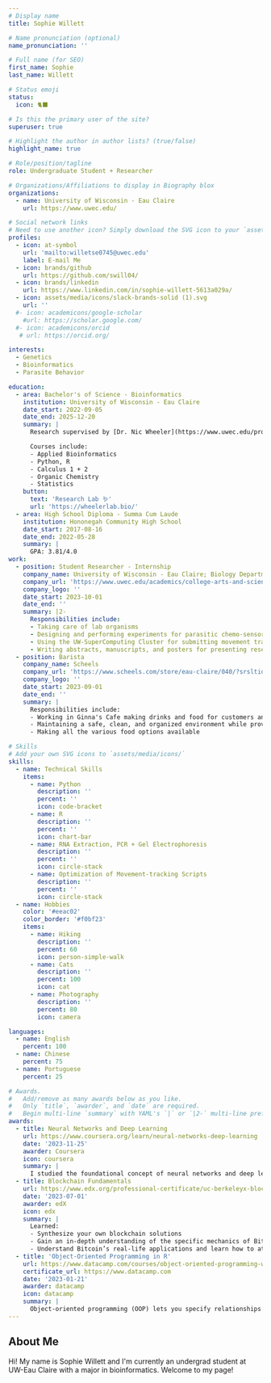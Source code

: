 ```yaml
---
# Display name
title: Sophie Willett

# Name pronunciation (optional)
name_pronunciation: ''

# Full name (for SEO)
first_name: Sophie
last_name: Willett

# Status emoji
status:
  icon: 🐈‍⬛

# Is this the primary user of the site?
superuser: true

# Highlight the author in author lists? (true/false)
highlight_name: true

# Role/position/tagline
role: Undergraduate Student + Researcher

# Organizations/Affiliations to display in Biography blox
organizations:
  - name: University of Wisconsin - Eau Claire
    url: https://www.uwec.edu/

# Social network links
# Need to use another icon? Simply download the SVG icon to your `assets/media/icons/` folder.
profiles:
  - icon: at-symbol
    url: 'mailto:willetse0745@uwec.edu'
    label: E-mail Me
  - icon: brands/github
    url: https://github.com/swill04/
  - icon: brands/linkedin
    url: https://www.linkedin.com/in/sophie-willett-5613a029a/
  - icon: assets/media/icons/slack-brands-solid (1).svg
    url: ''
  #- icon: academicons/google-scholar
    #url: https://scholar.google.com/
  #- icon: academicons/orcid
   # url: https://orcid.org/

interests:
  - Genetics
  - Bioinformatics
  - Parasite Behavior

education:
  - area: Bachelor's of Science - Bioinformatics
    institution: University of Wisconsin - Eau Claire
    date_start: 2022-09-05
    date_end: 2025-12-20
    summary: |
      Research supervised by [Dr. Nic Wheeler](https://www.uwec.edu/profiles/wheelenj/).

      Courses include:
      - Applied Bioinformatics
      - Python, R
      - Calculus 1 + 2
      - Organic Chemistry
      - Statistics
    button:
      text: 'Research Lab 🪱'
      url: 'https://wheelerlab.bio/'
  - area: High School Diploma - Summa Cum Laude
    institution: Hononegah Community High School
    date_start: 2017-08-16
    date_end: 2022-05-28
    summary: |
      GPA: 3.81/4.0
work:
  - position: Student Researcher - Internship
    company_name: University of Wisconsin - Eau Claire; Biology Department
    company_url: 'https://www.uwec.edu/academics/college-arts-and-sciences/departments-programs/biology-department/'
    company_logo: ''
    date_start: 2023-10-01
    date_end: ''
    summary: |2-
      Responsibilities include:
      - Taking care of lab organisms
      - Designing and performing experiments for parasitic chemo-sensory behaviors
      - Using the UW-SuperComputing Cluster for submitting movement tracks for analysis
      - Writing abstracts, manuscripts, and posters for presenting research (ASP 2024, CERCA 2025, ASP 2025)
  - position: Barista
    company_name: Scheels
    company_url: 'https://www.scheels.com/store/eau-claire/040/?srsltid=AfmBOoqpUkV0d8fUC0YIw3tgQxl3vrscBGyrjiaQrmF4HQmDoLRT4oGw/'
    company_logo: ''
    date_start: 2023-09-01
    date_end: ''
    summary: |
      Responsibilities include:
      - Working in Ginna's Cafe making drinks and food for customers and other employees
      - Maintaining a safe, clean, and organized environment while providing excellent customer service
      - Making all the various food options available

# Skills
# Add your own SVG icons to `assets/media/icons/`
skills:
  - name: Technical Skills
    items:
      - name: Python
        description: ''
        percent: ''
        icon: code-bracket
      - name: R
        description: ''
        percent: ''
        icon: chart-bar
      - name: RNA Extraction, PCR + Gel Electrophoresis
        description: ''
        percent: ''
        icon: circle-stack
      - name: Optimization of Movement-tracking Scripts
        description: ''
        percent: ''
        icon: circle-stack 
  - name: Hobbies
    color: '#eeac02'
    color_border: '#f0bf23'
    items:
      - name: Hiking
        description: ''
        percent: 60
        icon: person-simple-walk
      - name: Cats
        description: ''
        percent: 100
        icon: cat
      - name: Photography
        description: ''
        percent: 80
        icon: camera

languages:
  - name: English
    percent: 100
  - name: Chinese
    percent: 75
  - name: Portuguese
    percent: 25

# Awards.
#   Add/remove as many awards below as you like.
#   Only `title`, `awarder`, and `date` are required.
#   Begin multi-line `summary` with YAML's `|` or `|2-` multi-line prefix and indent 2 spaces below.
awards:
  - title: Neural Networks and Deep Learning
    url: https://www.coursera.org/learn/neural-networks-deep-learning
    date: '2023-11-25'
    awarder: Coursera
    icon: coursera
    summary: |
      I studied the foundational concept of neural networks and deep learning. By the end, I was familiar with the significant technological trends driving the rise of deep learning; build, train, and apply fully connected deep neural networks; implement efficient (vectorized) neural networks; identify key parameters in a neural network’s architecture; and apply deep learning to your own applications.
  - title: Blockchain Fundamentals
    url: https://www.edx.org/professional-certificate/uc-berkeleyx-blockchain-fundamentals
    date: '2023-07-01'
    awarder: edX
    icon: edx
    summary: |
      Learned:
      - Synthesize your own blockchain solutions
      - Gain an in-depth understanding of the specific mechanics of Bitcoin
      - Understand Bitcoin’s real-life applications and learn how to attack and destroy Bitcoin, Ethereum, smart contracts and Dapps, and alternatives to Bitcoin’s Proof-of-Work consensus algorithm
  - title: 'Object-Oriented Programming in R'
    url: https://www.datacamp.com/courses/object-oriented-programming-with-s3-and-r6-in-r
    certificate_url: https://www.datacamp.com
    date: '2023-01-21'
    awarder: datacamp
    icon: datacamp
    summary: |
      Object-oriented programming (OOP) lets you specify relationships between functions and the objects that they can act on, helping you manage complexity in your code. This is an intermediate level course, providing an introduction to OOP, using the S3 and R6 systems. S3 is a great day-to-day R programming tool that simplifies some of the functions that you write. R6 is especially useful for industry-specific analyses, working with web APIs, and building GUIs.
---
```


## About Me

Hi! My name is Sophie Willett and I'm currently an undergrad student at UW-Eau Claire with a major in bioinformatics. Welcome to my page!
